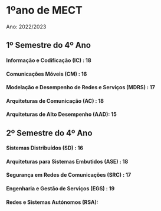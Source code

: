 # 1ºano de MECT
Ano: 2022/2023

## 1º Semestre do 4º Ano
#### Informação e Codificação (IC) : 18
#### Comunicações Móveis (CM) : 16
#### Modelação e Desempenho de Redes e Serviços (MDRS) : 17
#### Arquiteturas de Comunicação (AC) : 18
#### Arquiteturas de Alto Desempenho (AAD): 15

## 2º Semestre do 4º Ano
#### Sistemas Distribuídos (SD) : 16  
#### Arquiteturas para Sistemas Embutidos (ASE) : 18
#### Segurança em Redes de Comunicações (SRC) : 17  
#### Engenharia e Gestão de Serviços (EGS) : 19
#### Redes e Sistemas Autónomos (RSA): 
